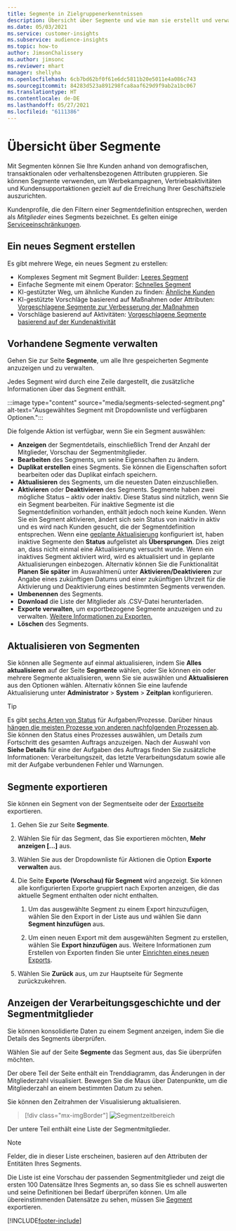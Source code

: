 ```yaml
---
title: Segmente in Zielgruppenerkenntnissen
description: Übersicht über Segmente und wie man sie erstellt und verwaltet.
ms.date: 05/03/2021
ms.service: customer-insights
ms.subservice: audience-insights
ms.topic: how-to
author: JimsonChalissery
ms.author: jimsonc
ms.reviewer: mhart
manager: shellyha
ms.openlocfilehash: 6cb7bd62bf0f61e6dc5811b20e5011e4a086c743
ms.sourcegitcommit: 84283d523a891298fca8aaf629d9f9ab2a1bc067
ms.translationtype: HT
ms.contentlocale: de-DE
ms.lasthandoff: 05/27/2021
ms.locfileid: "6111386"
---
```

# <a name="segments-overview"></a>Übersicht über Segmente

Mit Segmenten können Sie Ihre Kunden anhand von demografischen, transaktionalen oder verhaltensbezogenen Attributen gruppieren. Sie können Segmente verwenden, um Werbekampagnen, Vertriebsaktivitäten und Kundensupportaktionen gezielt auf die Erreichung Ihrer Geschäftsziele auszurichten.

Kundenprofile, die den Filtern einer Segmentdefinition entsprechen, werden als *Mitglieder* eines Segments bezeichnet. Es gelten einige [Serviceeinschränkungen](service-limits.md).

## <a name="create-a-new-segment"></a>Ein neues Segment erstellen

Es gibt mehrere Wege, ein neues Segment zu erstellen: 

- Komplexes Segment mit Segment Builder: [Leeres Segment](segment-builder.md#create-a-new-segment)
- Einfache Segmente mit einem Operator: [Schnelles Segment](segment-builder.md#quick-segments)
- KI-gestützter Weg, um ähnliche Kunden zu finden: [Ähnliche Kunden](find-similar-customer-segments.md)
- KI-gestützte Vorschläge basierend auf Maßnahmen oder Attributen: [Vorgeschlagene Segmente zur Verbesserung der Maßnahmen](suggested-segments.md)
- Vorschläge basierend auf Aktivitäten: [Vorgeschlagene Segmente basierend auf der Kundenaktivität](suggested-segments-activity.md)

## <a name="manage-existing-segments"></a>Vorhandene Segmente verwalten

Gehen Sie zur Seite **Segmente**, um alle Ihre gespeicherten Segmente anzuzeigen und zu verwalten.

Jedes Segment wird durch eine Zeile dargestellt, die zusätzliche Informationen über das Segment enthält.

:::image type="content" source="media/segments-selected-segment.png" alt-text="Ausgewähltes Segment mit Dropdownliste und verfügbaren Optionen.":::

Die folgende Aktion ist verfügbar, wenn Sie ein Segment auswählen:

- **Anzeigen** der Segmentdetails, einschließlich Trend der Anzahl der Mitglieder, Vorschau der Segmentmitglieder.
- **Bearbeiten** des Segments, um seine Eigenschaften zu ändern.
- **Duplikat erstellen** eines Segments. Sie können die Eigenschaften sofort bearbeiten oder das Duplikat einfach speichern.
- **Aktualisieren** des Segments, um die neuesten Daten einzuschließen.
- **Aktivieren** oder **Deaktivieren** des Segments. Segmente haben zwei mögliche Status – aktiv oder inaktiv. Diese Status sind nützlich, wenn Sie ein Segment bearbeiten. Für inaktive Segmente ist die Segmentdefinition vorhanden, enthält jedoch noch keine Kunden. Wenn Sie ein Segment aktivieren, ändert sich sein Status von inaktiv in aktiv und es wird nach Kunden gesucht, die der Segmentdefinition entsprechen. Wenn eine [geplante Aktualisierung](system.md#schedule-tab) konfiguriert ist, haben inaktive Segmente den **Status** aufgelistet als **Übersprungen**. Dies zeigt an, dass nicht einmal eine Aktualisierung versucht wurde. Wenn ein inaktives Segment aktiviert wird, wird es aktualisiert und in geplante Aktualisierungen einbezogen.
  Alternativ können Sie die Funktionalität **Planen Sie später** im Auswahlmenü unter **Aktivieren/Deaktivieren** zur Angabe eines zukünftigen Datums und einer zukünftigen Uhrzeit für die Aktivierung und Deaktivierung eines bestimmten Segments verwenden.
- **Umbenennen** des Segments.
- **Download** die Liste der Mitglieder als .CSV-Datei herunterladen.
- **Exporte verwalten**, um exportbezogene Segmente anzuzeigen und zu verwalten. [Weitere Informationen zu Exporten.](export-destinations.md)
- **Löschen** des Segments.

## <a name="refresh-segments"></a>Aktualisieren von Segmenten

Sie können alle Segmente auf einmal aktualisieren, indem Sie **Alles aktualisieren** auf der Seite **Segmente** wählen, oder Sie können ein oder mehrere Segmente aktualisieren, wenn Sie sie auswählen und **Aktualisieren** aus den Optionen wählen. Alternativ können Sie eine laufende Aktualisierung unter **Administrator** > **System** > **Zeitplan** konfigurieren.

> [!TIP]
> Es gibt [sechs Arten von Status](system.md#status-types) für Aufgaben/Prozesse. Darüber hinaus [hängen die meisten Prozesse von anderen nachfolgenden Prozessen ab](system.md#refresh-policies). Sie können den Status eines Prozesses auswählen, um Details zum Fortschritt des gesamten Auftrags anzuzeigen. Nach der Auswahl von **Siehe Details** für eine der Aufgaben des Auftrags finden Sie zusätzliche Informationen: Verarbeitungszeit, das letzte Verarbeitungsdatum sowie alle mit der Aufgabe verbundenen Fehler und Warnungen.

## <a name="export-segments"></a>Segmente exportieren

Sie können ein Segment von der Segmentseite oder der [Exportseite](export-destinations.md) exportieren. 

1. Gehen Sie zur Seite **Segmente**.

1. Wählen Sie für das Segment, das Sie exportieren möchten, **Mehr anzeigen [...]** aus.

1. Wählen Sie aus der Dropdownliste für Aktionen die Option **Exporte verwalten** aus.

1. Die Seite **Exporte (Vorschau) für Segment** wird angezeigt. Sie können alle konfigurierten Exporte gruppiert nach Exporten anzeigen, die das aktuelle Segment enthalten oder nicht enthalten.

   1. Um das ausgewählte Segment zu einem Export hinzuzufügen, wählen Sie den Export in der Liste aus und wählen Sie dann **Segment hinzufügen** aus.

   1. Um einen neuen Export mit dem ausgewählten Segment zu erstellen, wählen Sie **Export hinzufügen** aus. Weitere Informationen zum Erstellen von Exporten finden Sie unter [Einrichten eines neuen Exports](export-destinations.md#set-up-a-new-export).

1. Wählen Sie **Zurück** aus, um zur Hauptseite für Segmente zurückzukehren.

## <a name="view-processing-history-and-segment-members"></a>Anzeigen der Verarbeitungsgeschichte und der Segmentmitglieder

Sie können konsolidierte Daten zu einem Segment anzeigen, indem Sie die Details des Segments überprüfen.

Wählen Sie auf der Seite **Segmente** das Segment aus, das Sie überprüfen möchten.

Der obere Teil der Seite enthält ein Trenddiagramm, das Änderungen in der Mitgliederzahl visualisiert. Bewegen Sie die Maus über Datenpunkte, um die Mitgliederzahl an einem bestimmten Datum zu sehen.

Sie können den Zeitrahmen der Visualisierung aktualisieren.

> [!div class="mx-imgBorder"]
> ![Segmentzeitbereich](media/segment-time-range.png "Segmentzeitbereich")

Der untere Teil enthält eine Liste der Segmentmitglieder.

> [!NOTE]
> Felder, die in dieser Liste erscheinen, basieren auf den Attributen der Entitäten Ihres Segments.
>
>Die Liste ist eine Vorschau der passenden Segmentmitglieder und zeigt die ersten 100 Datensätze Ihres Segments an, so dass Sie es schnell auswerten und seine Definitionen bei Bedarf überprüfen können. Um alle übereinstimmenden Datensätze zu sehen, müssen Sie [Segment](export-destinations.md) exportieren.

[!INCLUDE[footer-include](../includes/footer-banner.md)] 

